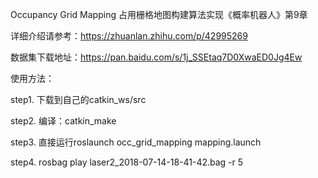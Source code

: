 Occupancy Grid Mapping 占用栅格地图构建算法实现《概率机器人》第9章



详细介绍请参考：https://zhuanlan.zhihu.com/p/42995269


数据集下载地址：https://pan.baidu.com/s/1j_SSEtaq7D0XwaED0Jg4Ew


使用方法：

step1. 下载到自己的catkin_ws/src

step2. 编译：catkin_make

step3. 直接运行roslaunch occ_grid_mapping mapping.launch

step4. rosbag play laser2_2018-07-14-18-41-42.bag -r 5
